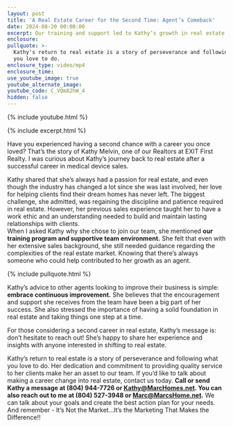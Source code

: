 ```yaml
---
layout: post
title: 'A Real Estate Career for the Second Time: Agent’s Comeback'
date: 2024-08-20 00:00:00
excerpt: Our training and support led to Kathy’s growth in real estate.
enclosure:
pullquote: >-
  Kathy's return to real estate is a story of perseverance and following what
  you love to do.
enclosure_type: video/mp4
enclosure_time:
use_youtube_image: true
youtube_alternate_image:
youtube_code: C_VQm82hW_4
hidden: false
---
```

{% include youtube.html %}

{% include excerpt.html %}

Have you experienced having a second chance with a career you once loved? That’s the story of Kathy Melvin, one of our Realtors at EXIT First Realty. I was curious about Kathy’s journey back to real estate after a successful career in medical device sales.

Kathy shared that she’s always had a passion for real estate, and even though the industry has changed a lot since she was last involved, her love for helping clients find their dream homes has never left. The biggest challenge, she admitted, was regaining the discipline and patience required in real estate. However, her previous sales experience taught her to have a work ethic and an understanding needed to build and maintain lasting relationships with clients.<br>When I asked Kathy why she chose to join our team, she mentioned **our training program and supportive team environment.** She felt that even with her extensive sales background, she still needed guidance regarding the complexities of the real estate market. Knowing that there’s always someone who could help contributed to her growth as an agent.

{% include pullquote.html %}

Kathy’s advice to other agents looking to improve their business is simple: **embrace continuous improvement.** She believes that the encouragement and support she receives from the team have been a big part of her success. She also stressed the importance of having a solid foundation in real estate and taking things one step at a time.

For those considering a second career in real estate, Kathy’s message is: don’t hesitate to reach out! She’s happy to share her experience and insights with anyone interested in shifting to real estate.

Kathy’s return to real estate is a story of perseverance and following what you love to do. Her dedication and commitment to providing quality service to her clients make her an asset to our team. If you’d like to talk about making a career change into real estate, contact us today. **Call or send Kathy a message at (804) 944-7726 or Kathy@MarcHomes.net. You can also reach out to me at (804) 527-3948 or Marc@MarcsHome.net.** We can talk about your goals and create the best action plan for your needs. And remember - It’s Not the Market…It’s the Marketing That Makes the Difference!!
